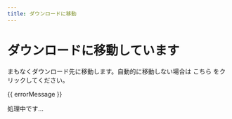 ```yaml
---
title: ダウンロードに移動
---
```


# ダウンロードに移動しています

<script setup lang="ts">
import { onMounted, ref } from 'vue'

const status = ref<'pending' | 'redirecting' | 'error'>('pending')
const redirectUrl = ref<string>('')
const errorMessage = ref<string>('')

onMounted(() => {
  if (typeof window === 'undefined') return

  const params = new URLSearchParams(window.location.search)
  const targetParam = params.get('target')

  if (!targetParam) {
    status.value = 'error'
    errorMessage.value = 'リダイレクト先が指定されていません。'
    return
  }

  try {
    const url = new URL(targetParam, window.location.origin)
    if (!['https:', 'http:'].includes(url.protocol)) {
      throw new Error('unsupported-protocol')
    }
    redirectUrl.value = url.toString()
    status.value = 'redirecting'
    window.location.replace(redirectUrl.value)
  } catch (error) {
    status.value = 'error'
    errorMessage.value = '無効なURLが指定されました。'
  }
})
</script>

<div v-if="status === 'redirecting'">
  <p>まもなくダウンロード先に移動します。自動的に移動しない場合は <a :href="redirectUrl">こちら</a> をクリックしてください。</p>
</div>
<div v-else-if="status === 'error'">
  <p>{{ errorMessage }}</p>
</div>
<div v-else>
  <p>処理中です…</p>
</div>
